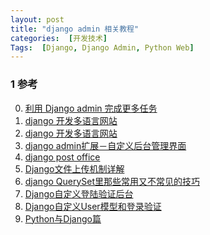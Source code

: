 ```yaml
---
layout: post
title: "django admin 相关教程"
categories:  [开发技术]
Tags:  [Django, Django Admin, Python Web]
---
```






### 1 参考
0. [利用 Django admin 完成更多任务][0]
1. [django 开发多语言网站][1]
2. [django 开发多语言网站][2]
3. [django admin扩展－自定义后台管理界面][3]
4. [django post office][4]
5. [Django文件上传机制详解][5]
6. [django QuerySet里那些常用又不常见的技巧][6]
7. [Django自定义登陆验证后台][7]
8. [Django自定义User模型和登录验证][8]
9. [Python与Django篇][9]


[0]: http://www.ibm.com/developerworks/cn/opensource/os-django-admin/ "利用 Django admin 完成更多任务"
[1]: http://blog.csdn.net/wangeen/article/details/24088725 "django 开发多语言网站"
[2]: http://www.cnblogs.com/itrust/archive/2010/05/31/1748358.html "django 开发多语言网站"
[3]: http://blog.csdn.net/clh604/article/details/9365961 "django admin扩展－自定义后台管理界面"
[4]: https://github.com/ui/django-post_office "django post office"
[5]: http://blog.chinaunix.net/uid-21633169-id-4349787.html "Django文件上传机制详解"
[6]: http://my.oschina.net/duoduo3369/blog/199190 "django QuerySet里那些常用又不常见的技巧"
[7]: http://www.cnblogs.com/linjiqin/p/3638501.html "Django自定义登陆验证后台"
[8]: http://www.redicecn.com/html/blog/Django/2012/0325/385.html "Django自定义User模型和登录验证"
[9]: http://www.nowamagic.net/academy/part/13/286 "Python与Django篇"